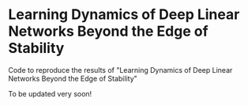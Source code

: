# Learning Dynamics of Deep Linear Networks Beyond the Edge of Stability
Code to reproduce the results of "Learning Dynamics of Deep Linear Networks Beyond the Edge of Stability"

To be updated very soon!
